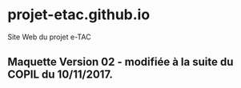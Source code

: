 # projet-etac.github.io
Site Web du projet e-TAC 
## Maquette Version 02 - modifiée à la suite du COPIL du 10/11/2017.

